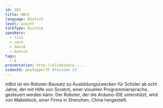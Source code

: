```yaml
---
id: 101
title: mBot
language: Deutsch
level: Leicht
talkType: Quickie
speakers:
  - lisa
  - caro
  - david
  - maksim
tags:
  - E
presentation: http://slideshare.....
videoId: pmsSipper3Y #Youtube Id
---
```


mBot ist ein Roboter-Bausatz zu Ausbildungszwecken für Schüler ab acht Jahre, der mit Hilfe von Scratch, einer visuellen Programmiersprache, gesteuert werden kann. Der Roboter, der die Arduino-IDE unterstützt, wird von Makeblock, einer Firma in Shenzhen, China hergestellt.
